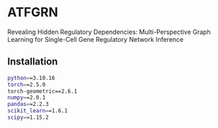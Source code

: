 # ATFGRN
Revealing Hidden Regulatory Dependencies: Multi-Perspective Graph Learning for Single-Cell Gene Regulatory Network Inference
## Installation
```bash
python==3.10.16
torch==2.5.0
torch-geometric==2.6.1
numpy==2.0.1
pandas==2.2.3
scikit_learn==1.6.1
scipy==1.15.2
